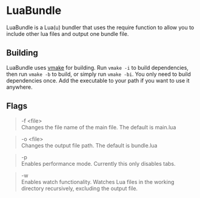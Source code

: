 # LuaBundle
LuaBundle is a Lua(u) bundler that uses the require function to allow you to include other lua files and output one bundle file.

## Building
LuaBundle uses [vmake](https://github.com/ViperTools/vmake) for building. Run `vmake -i` to build dependencies, then run `vmake -b` to build, or simply run `vmake -bi`. You only need to build dependencies once. Add the executable to your path if you want to use it anywhere.

## Flags
> -f \<file> \
Changes the file name of the main file. The default is main.lua

> -o \<file> \
Changes the output file path. The default is bundle.lua

> -p \
Enables performance mode. Currently this only disables tabs.

> -w \
Enables watch functionality. Watches Lua files in the working directory recursively, excluding the output file.
